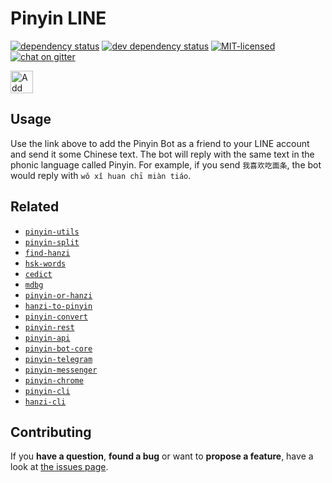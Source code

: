 # Pinyin LINE

[![dependency status](https://img.shields.io/david/pepebecker/pinyin-line.svg)](https://david-dm.org/pepebecker/pinyin-line)
[![dev dependency status](https://img.shields.io/david/dev/pepebecker/pinyin-line.svg)](https://david-dm.org/pepebecker/pinyin-line#info=devDependencies)
[![MIT-licensed](https://img.shields.io/github/license/pepebecker/pinyin-line.svg)](https://opensource.org/licenses/MIT)
[![chat on gitter](https://badges.gitter.im/pepebecker.svg)](https://gitter.im/pepebecker)

<a href="https://line.me/R/ti/p/%40dqh2644q"><img height="36" border="0" alt="Add Friends." src="https://scdn.line-apps.com/n/line_add_friends/btn/en.png"></a>

## Usage

Use the link above to add the Pinyin Bot as a friend to your LINE account and send it some Chinese text. The bot will reply with the same text in the phonic language called Pinyin. For example, if you send `我喜欢吃面条`, the bot would reply with `wǒ xǐ huan chī miàn tiáo`.

## Related

- [`pinyin-utils`](https://github.com/pepebecker/pinyin-utils)
- [`pinyin-split`](https://github.com/pepebecker/pinyin-split)
- [`find-hanzi`](https://github.com/pepebecker/find-hanzi)
- [`hsk-words`](https://github.com/pepebecker/hsk-words)
- [`cedict`](https://github.com/pepebecker/cedict)
- [`mdbg`](https://github.com/pepebecker/mdbg)
- [`pinyin-or-hanzi`](https://github.com/pepebecker/pinyin-or-hanzi)
- [`hanzi-to-pinyin`](https://github.com/pepebecker/hanzi-to-pinyin)
- [`pinyin-convert`](https://github.com/pepebecker/pinyin-convert)
- [`pinyin-rest`](https://github.com/pepebecker/pinyin-rest)
- [`pinyin-api`](https://github.com/pepebecker/pinyin-api)
- [`pinyin-bot-core`](https://github.com/pepebecker/pinyin-bot-core)
- [`pinyin-telegram`](https://github.com/pepebecker/pinyin-telegram)
- [`pinyin-messenger`](https://github.com/pepebecker/pinyin-messenger)
- [`pinyin-chrome`](https://github.com/pepebecker/pinyin-chrome)
- [`pinyin-cli`](https://github.com/pepebecker/pinyin-cli)
- [`hanzi-cli`](https://github.com/pepebecker/hanzi-cli)


## Contributing

If you **have a question**, **found a bug** or want to **propose a feature**, have a look at [the issues page](https://github.com/pepebecker/pinyin-line/issues).
